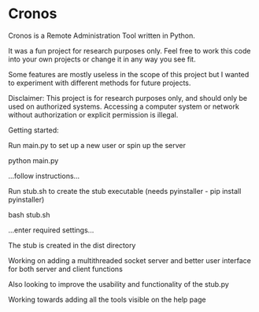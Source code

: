 # Cronos

Cronos is a Remote Administration Tool written in Python.

It was a fun project for research purposes only. Feel free to work this code into your own
projects or change it in any way you see fit.

Some features are mostly useless in the scope of this project but I wanted to experiment with different methods for future
projects.

Disclaimer: This project is for research purposes only, and should only be used on authorized systems.
Accessing a computer system or network without authorization or explicit permission is illegal.

Getting started:

Run main.py to set up a new user or spin up the server

python main.py

...follow instructions...

Run stub.sh to create the stub executable (needs pyinstaller - pip install pyinstaller)

bash stub.sh

...enter required settings...

The stub is created in the dist directory

Working on adding a multithreaded socket server and better user interface for both server and client functions

Also looking to improve the usability and functionality of the stub.py

Working towards adding all the tools visible on the help page
